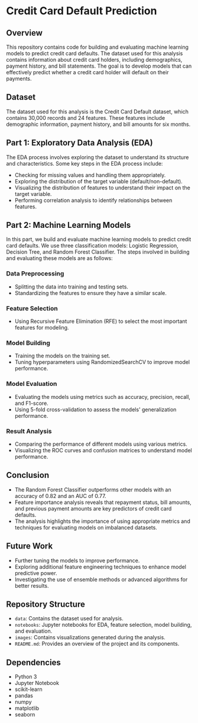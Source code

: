 # Credit Card Default Prediction

## Overview
This repository contains code for building and evaluating machine learning models to predict credit card defaults. The dataset used for this analysis contains information about credit card holders, including demographics, payment history, and bill statements. The goal is to develop models that can effectively predict whether a credit card holder will default on their payments.

## Dataset
The dataset used for this analysis is the Credit Card Default dataset, which contains 30,000 records and 24 features. These features include demographic information, payment history, and bill amounts for six months.

## Part 1: Exploratory Data Analysis (EDA)
The EDA process involves exploring the dataset to understand its structure and characteristics. Some key steps in the EDA process include:
- Checking for missing values and handling them appropriately.
- Exploring the distribution of the target variable (default/non-default).
- Visualizing the distribution of features to understand their impact on the target variable.
- Performing correlation analysis to identify relationships between features.

## Part 2: Machine Learning Models
In this part, we build and evaluate machine learning models to predict credit card defaults. We use three classification models: Logistic Regression, Decision Tree, and Random Forest Classifier. The steps involved in building and evaluating these models are as follows:

### Data Preprocessing
- Splitting the data into training and testing sets.
- Standardizing the features to ensure they have a similar scale.

### Feature Selection
- Using Recursive Feature Elimination (RFE) to select the most important features for modeling.

### Model Building
- Training the models on the training set.
- Tuning hyperparameters using RandomizedSearchCV to improve model performance.

### Model Evaluation
- Evaluating the models using metrics such as accuracy, precision, recall, and F1-score.
- Using 5-fold cross-validation to assess the models' generalization performance.

### Result Analysis
- Comparing the performance of different models using various metrics.
- Visualizing the ROC curves and confusion matrices to understand model performance.

## Conclusion
- The Random Forest Classifier outperforms other models with an accuracy of 0.82 and an AUC of 0.77.
- Feature importance analysis reveals that repayment status, bill amounts, and previous payment amounts are key predictors of credit card defaults.
- The analysis highlights the importance of using appropriate metrics and techniques for evaluating models on imbalanced datasets.

## Future Work
- Further tuning the models to improve performance.
- Exploring additional feature engineering techniques to enhance model predictive power.
- Investigating the use of ensemble methods or advanced algorithms for better results.

## Repository Structure
- `data`: Contains the dataset used for analysis.
- `notebooks`: Jupyter notebooks for EDA, feature selection, model building, and evaluation.
- `images`: Contains visualizations generated during the analysis.
- `README.md`: Provides an overview of the project and its components.

## Dependencies
- Python 3
- Jupyter Notebook
- scikit-learn
- pandas
- numpy
- matplotlib
- seaborn
